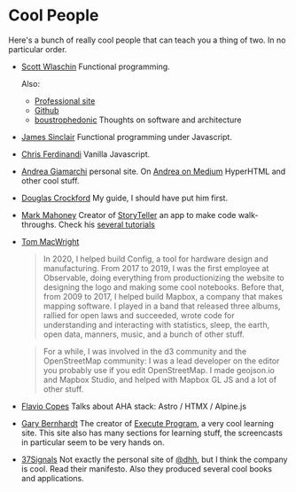 # Cool People

Here's a bunch of really cool people that can teach you a thing of two. In no particular order.

- [Scott Wlaschin](https://fsharpforfunandprofit.com/)
  Functional programming.

  Also:
    - [Professional site](http://scottwlaschin.com/)
    - [Github](https://github.com/swlaschin)
    - [boustrophedonic](http://boustrophedonic.com/)
      Thoughts on software and architecture

- [James Sinclair](https://jrsinclair.com/)
  Functional programming under Javascript.

- [Chris Ferdinandi](https://gomakethings.com/)
  Vanilla Javascript.

- [Andrea Giamarchi](https://webreflection.co.uk/) personal site. On [Andrea on Medium](https://webreflection.medium.com/)
  HyperHTML and other cool stuff.

- [Douglas Crockford](https://www.crockford.com/)
  My guide, I should have put him first.

- [Mark Mahoney](https://github.com/markm208/)
  Creator of [StoryTeller](https://github.com/markm208/storyteller) an app to
  make code walk-throughs. Check his [several tutorials](https://markm208.github.io/)

- [Tom MacWright](https://macwright.com/)
  > In 2020, I helped build Config, a tool for hardware design and manufacturing. From 2017 to 2019, I was the first employee at Observable, doing everything from productionizing the website to designing the logo and making some cool notebooks. Before that, from 2009 to 2017, I helped build Mapbox, a company that makes mapping software. I played in a band that released three albums, rallied for open laws and succeeded, wrote code for understanding and interacting with statistics, sleep, the earth, open data, manners, music, and a bunch of other stuff.

  > For a while, I was involved in the d3 community and the OpenStreetMap community: I was a lead developer on the editor you probably use if you edit OpenStreetMap. I made geojson.io and Mapbox Studio, and helped with Mapbox GL JS and a lot of other stuff.

- [Flavio Copes](https://flaviocopes.com/)
  Talks about AHA stack: Astro / HTMX / Alpine.js

- [Gary Bernhardt](https://www.destroyallsoftware.com/)
  The creator of [Execute Program](https://www.executeprogram.com/), a very cool learning site. This site also has many sections for learning stuff, the screencasts in particular seem to be very hands on.

- [37Signals](https://37signals.com/)
  Not exactly the personal site of [@dhh](https://x.com/dhh), but I think the company is cool. Read their manifesto. Also they produced several cool books and applications.
